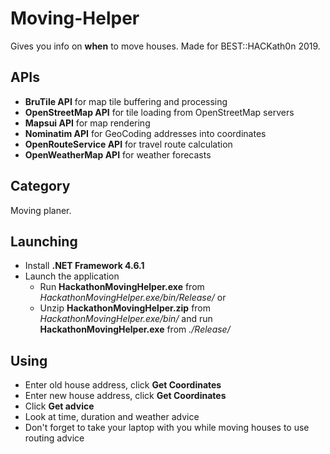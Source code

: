 # Moving-Helper
Gives you info on **when** to move houses. Made for BEST::HACKath0n 2019.

## APIs
- **BruTile API** for map tile buffering and processing
- **OpenStreetMap API** for tile loading from OpenStreetMap servers
- **Mapsui API** for map rendering
- **Nominatim API** for GeoCoding addresses into coordinates
- **OpenRouteService API** for travel route calculation
- **OpenWeatherMap API** for weather forecasts

## Category
Moving planer.

## Launching
- Install **.NET Framework 4.6.1**
- Launch the application
  - Run **HackathonMovingHelper.exe** from *HackathonMovingHelper.exe/bin/Release/* or
  - Unzip **HackathonMovingHelper.zip** from *HackathonMovingHelper.exe/bin/* and run **HackathonMovingHelper.exe** from *./Release/*

## Using
- Enter old house address, click **Get Coordinates**
- Enter new house address, click **Get Coordinates**
- Click **Get advice**
- Look at time, duration and weather advice
- Don't forget to take your laptop with you while moving houses to use routing advice
